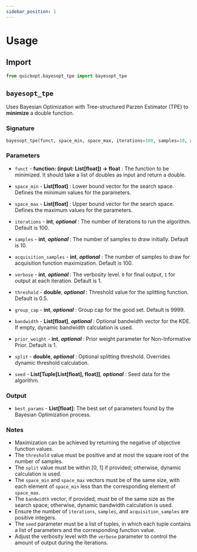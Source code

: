 ```yaml
---
sidebar_position: 1
---
```


# Usage
## Import
```python
from quickopt.bayesopt_tpe import bayesopt_tpe
```

## `bayesopt_tpe`

Uses Bayesian Optimization with Tree-structured Parzen Estimator (TPE) to **minimize** a double function.

### Signature

```python
bayesopt_tpe(funct, space_min, space_max, iterations=100, samples=10, acquisition_samples=100, verbose=1, threshold=0.5, group_cap=9999, bandwidth=[], prior_weight=1, split=-107.2931, seed=[])
```

### Parameters

- `funct` - **function: (input: List[float]) -> float** : The function to be minimized. It should take a list of doubles as input and return a double.

- `space_min` - **List[float]** : Lower bound vector for the search space. Defines the minimum values for the parameters.

- `space_max` - **List[float]** : Upper bound vector for the search space. Defines the maximum values for the parameters.

- `iterations` - **int**, ___optional___ : The number of iterations to run the algorithm. Default is 100.

- `samples` - **int**, ___optional___ : The number of samples to draw initially. Default is 10.

- `acquisition_samples` - **int**, ___optional___ : The number of samples to draw for acquisition function maximization. Default is 100.

- `verbose` - **int**, ___optional___ : The verbosity level. `0` for final output, `1` for output at each iteration. Default is 1.

- `threshold` - **double**, ___optional___ : Threshold value for the splitting function. Default is 0.5.

- `group_cap` - **int**, ___optional___ : Group cap for the good set. Default is 9999.

- `bandwidth` - **List[float]**, ___optional___ : Optional bandwidth vector for the KDE. If empty, dynamic bandwidth calculation is used.

- `prior_weight` - **int**, ___optional___ : Prior weight parameter for Non-Informative Prior. Default is 1.

- `split` - **double**, ___optional___ : Optional splitting threshold. Overrides dynamic threshold calculation.

- `seed` - **List[Tuple[List[float], float]]**, ___optional___ : Seed data for the algorithm.

### Output

- `best_params` - **List[float]**: The best set of parameters found by the Bayesian Optimization process.

### Notes

- Maximization can be achieved by returning the negative of objective function values.
- The `threshold` value must be positive and at most the square root of the number of samples.
- The `split` value must be within [0, 1] if provided; otherwise, dynamic calculation is used.
- The `space_min` and `space_max` vectors must be of the same size, with each element of `space_min` less than the corresponding element of `space_max`.
- The `bandwidth` vector, if provided, must be of the same size as the search space; otherwise, dynamic bandwidth calculation is used.
- Ensure the number of `iterations`, `samples`, and `acquisition_samples` are positive integers.
- The `seed` parameter must be a list of tuples, in which each tuple contains a list of parameters and the corresponding function value.
- Adjust the verbosity level with the `verbose` parameter to control the amount of output during the iterations.
